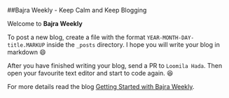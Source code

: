 ##Bajra Weekly - Keep Calm and Keep Blogging

Welcome to **Bajra Weekly**

To post a new blog, create a file with the format `YEAR-MONTH-DAY-title.MARKUP` inside the `_posts` directory. I hope you will write your blog in markdown :smile:

After you have finished writing your blog, send a PR to `Loomila Hada`. Then open your favourite text editor and start to code again. :laughing:

For more details read the blog [Getting Started with Bajra Weekly](http://blog.bajratechnologies.com/2016/09/07/Getting-Started-with-Bajra-Weekly/).
